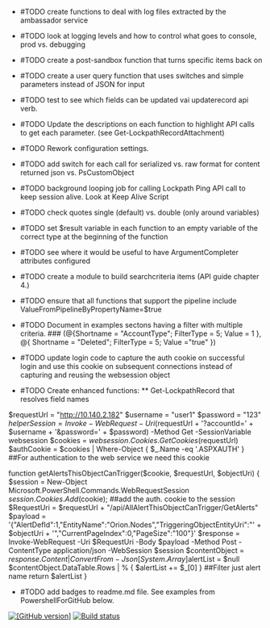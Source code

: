 ﻿* #TODO create functions to deal with log files extracted by the ambassador service
* #TODO look at logging levels and how to control what goes to console, prod vs. debugging
* #TODO create a post-sandbox function that turns specific items back on
* #TODO create a user query function that uses switches and simple parameters instead of JSON for input
* #TODO test to see which fields can be updated vai updaterecord api verb.
* #TODO Update the descriptions on each function to highlight API calls to get each parameter. (see Get-LockpathRecordAttachment)
* #TODO Rework configuration settings.
* #TODO add switch for each call for serialized vs. raw format for content returned json vs. PsCustomObject
* #TODO background looping job for calling Lockpath Ping API call to keep session alive. Look at Keep Alive Script
* #TODO check quotes single (default) vs. double (only around variables)
* #TODO set $result variable in each function to an empty variable of the correct type at the beginning of the function
* #TODO see where it would be useful to have ArgumentCompleter attributes configured
* #TODO create a module to build searchcriteria items (API guide chapter 4.)
* #TODO ensure that all functions that support the pipeline include ValueFromPipelineByPropertyName=$true
* #TODO Document in examples sectons having a filter with multiple criteria. ### (@{Shortname = "AccountType";
FilterType = 5; Value = 1 }, @{ Shortname = "Deleted"; FilterType = 5; Value ="true" })

* #TODO update login code to capture the auth cookie on successful login and use this cookie on subsequent
  connections instead of capturing and reusing the websession object

* #TODO Create enhanced functions:
** Get-LockpathRecord that resolves field names



$requestUrl = "http://10.140.2.182"
$username = "user1"
$password = "123"
$helperSession = Invoke-WebRequest -Uri ($requestUrl + '?accountId=' + $username + '&password=' + $password) -Method Get -SessionVariable websession
$cookies = $websession.Cookies.GetCookies($requestUrl)
$authCookie = $cookies | Where-Object { $_.Name -eq '.ASPXAUTH' } ##For authentication to the web service we need this cookie

function getAlertsThisObjectCanTrigger($cookie, $requestUrl, $objectUri)
{
    $session = New-Object Microsoft.PowerShell.Commands.WebRequestSession
    $session.Cookies.Add($cookie); ##add the auth. cookie to the session
    $RequestUri = $requestUrl + "/api/AllAlertThisObjectCanTrigger/GetAlerts"
    $payload = '{"AlertDefId":1,"EntityName":"Orion.Nodes","TriggeringObjectEntityUri":"' + $objectUri + '","CurrentPageIndex":0,"PageSize":"100"}'
    $response = Invoke-WebRequest -Uri $RequestUri -Body $payload -Method Post -ContentType application/json -WebSession $session
    $contentObject = $response.Content | ConvertFrom-Json
    [System.Array]$alertList = $null
    $contentObject.DataTable.Rows | % { $alertList += $_[0] } ##Filter just alert name
    return $alertList
}

* #TODO add badges to readme.md file.  See examples from PowershellForGitHub below.

[![[GitHub version]](https://badge.fury.io/gh/microsoft%2FPowerShellForGitHub.svg)](https://badge.fury.io/gh/microsoft%2FPowerShellForGitHub)
[![Build
status](https://dev.azure.com/ms/PowerShellForGitHub/_apis/build/status/PowerShellForGitHub-CI?branchName=master)](https://dev.azure.com/ms/PowerShellForGitHub/_build/latest?definitionId=109&branchName=master)
